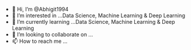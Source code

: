 - 👋 Hi, I’m @Abhigit1994
- 👀 I’m interested in ...Data Science, Machine Learning & Deep Learning
- 🌱 I’m currently learning ...Data Science, Machine Learning & Deep Learning
- 💞️ I’m looking to collaborate on ...
- 📫 How to reach me ...

<!---
Abhigit1994/Abhigit1994 is a ✨ special ✨ repository because its `README.md` (this file) appears on your GitHub profile.
You can click the Preview link to take a look at your changes.
--->
